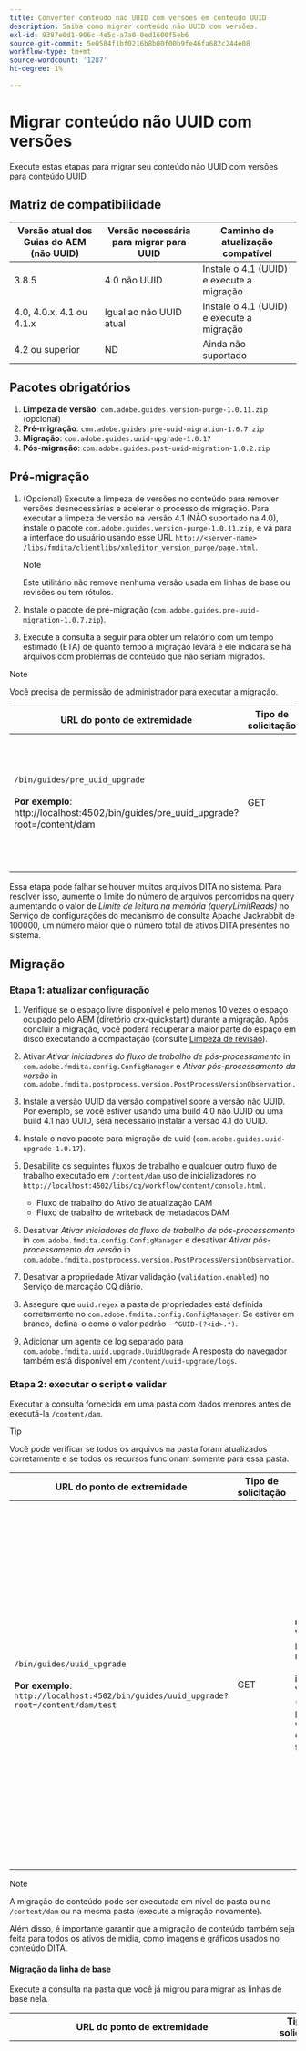 ```yaml
---
title: Converter conteúdo não UUID com versões em conteúdo UUID
description: Saiba como migrar conteúdo não UUID com versões.
exl-id: 9387e0d1-906c-4e5c-a7a0-0ed1600f5eb6
source-git-commit: 5e0584f1bf0216b8b00f00b9fe46fa682c244e08
workflow-type: tm+mt
source-wordcount: '1287'
ht-degree: 1%

---
```


# Migrar conteúdo não UUID com versões

Execute estas etapas para migrar seu conteúdo não UUID com versões para conteúdo UUID.

## Matriz de compatibilidade

| Versão atual dos Guias do AEM (não UUID) | Versão necessária para migrar para UUID | Caminho de atualização compatível |
|---|---|---|
| 3.8.5 | 4.0 não UUID | Instale o 4.1 (UUID) e execute a migração |
| 4.0, 4.0.x, 4.1 ou 4.1.x | Igual ao não UUID atual | Instale o 4.1 (UUID) e execute a migração |
| 4.2 ou superior | ND | Ainda não suportado |

## Pacotes obrigatórios

1. **Limpeza de versão**: `com.adobe.guides.version-purge-1.0.11.zip` (opcional)
1. **Pré-migração**: `com.adobe.guides.pre-uuid-migration-1.0.7.zip`
1. **Migração**: `com.adobe.guides.uuid-upgrade-1.0.17`
1. **Pós-migração**: `com.adobe.guides.post-uuid-migration-1.0.2.zip`


## Pré-migração

1. (Opcional) Execute a limpeza de versões no conteúdo para remover versões desnecessárias e acelerar o processo de migração. Para executar a limpeza de versão na versão 4.1 (NÃO suportado na 4.0), instale o pacote `com.adobe.guides.version-purge-1.0.11.zip`, e vá para a interface do usuário usando esse URL `http://<server-name> /libs/fmdita/clientlibs/xmleditor_version_purge/page.html`.

   >[!NOTE]
   >
   >Este utilitário não remove nenhuma versão usada em linhas de base ou revisões ou tem rótulos.
1. Instale o pacote de pré-migração (`com.adobe.guides.pre-uuid-migration-1.0.7.zip`).

1. Execute a consulta a seguir para obter um relatório com um tempo estimado (ETA) de quanto tempo a migração levará e ele indicará se há arquivos com problemas de conteúdo que não seriam migrados.

>[!NOTE]
>
>Você precisa de permissão de administrador para executar a migração.


| URL do ponto de extremidade | Tipo de solicitação | Parâmetro da consulta | Resultados esperados |
|---|---|---|---|
| `/bin/guides/pre_uuid_upgrade` <br> <br>**Por exemplo**: http://localhost:4502/bin/guides/pre_uuid_upgrade?root=/content/dam | GET | **raiz**: Pasta raiz<br> **Valor**: `/content/dam` para todo o repositório. | Um relatório de pré-migração (.csv) será criado listando o número de arquivos, as versões totais e os erros. <br><br> **Saída de exemplo**:<br>RootFolder: /content/dam <br>Total de arquivos: 2697 <br>Total de versões: 10380 <br>Número de arquivos com erros: 28 <br>Um relatório detalhado estará disponível via AEM CRX em `/content/uuid-pgrade/UuidMigrationReport_1688400131039.csv` |

Essa etapa pode falhar se houver muitos arquivos DITA no sistema. Para resolver isso, aumente o limite do número de arquivos percorridos na query aumentando o valor de *Limite de leitura na memória (queryLimitReads)* no Serviço de configurações do mecanismo de consulta Apache Jackrabbit de 100000, um número maior que o número total de ativos DITA presentes no sistema.

## Migração

### Etapa 1: atualizar configuração

1. Verifique se o espaço livre disponível é pelo menos 10 vezes o espaço ocupado pelo AEM (diretório crx-quickstart) durante a migração. Após concluir a migração, você poderá recuperar a maior parte do espaço em disco executando a compactação (consulte [Limpeza de revisão](https://experienceleague.adobe.com/docs/experience-manager-65/deploying/deploying/revision-cleanup.html?lang=en)).

1. Ativar *Ativar iniciadores do fluxo de trabalho de pós-processamento* in `com.adobe.fmdita.config.ConfigManager` e *Ativar pós-processamento da versão* in `com.adobe.fmdita.postprocess.version.PostProcessVersionObservation.`

1. Instale a versão UUID da versão compatível sobre a versão não UUID. Por exemplo, se você estiver usando uma build 4.0 não UUID ou uma build 4.1 não UUID, será necessário instalar a versão 4.1 do UUID.

1. Instale o novo pacote para migração de uuid (`com.adobe.guides.uuid-upgrade-1.0.17`).

1. Desabilite os seguintes fluxos de trabalho e qualquer outro fluxo de trabalho executado em `/content/dam` uso de inicializadores no `http://localhost:4502/libs/cq/workflow/content/console.html`.

   * Fluxo de trabalho do Ativo de atualização DAM
   * Fluxo de trabalho de writeback de metadados DAM

1. Desativar *Ativar iniciadores do fluxo de trabalho de pós-processamento* in `com.adobe.fmdita.config.ConfigManager` e desativar *Ativar pós-processamento da versão* in `com.adobe.fmdita.postprocess.version.PostProcessVersionObservation`.

1. Desativar a propriedade Ativar validação (`validation.enabled`) no Serviço de marcação CQ diário.

1. Assegure que `uuid.regex` a pasta de propriedades está definida corretamente no `com.adobe.fmdita.config.ConfigManager`. Se estiver em branco, defina-o como o valor padrão - `^GUID-(?<id>.*)`.
1. Adicionar um agente de log separado para `com.adobe.fmdita.uuid.upgrade.UuidUpgrade` A resposta do navegador também está disponível em `/content/uuid-upgrade/logs`.

### Etapa 2: executar o script e validar

Executar a consulta fornecida em uma pasta com dados menores antes de executá-la `/content/dam`.

>[!TIP]
>
>Você pode verificar se todos os arquivos na pasta foram atualizados corretamente e se todos os recursos funcionam somente para essa pasta.

| URL do ponto de extremidade | Tipo de solicitação | Parâmetro da consulta | Resultados esperados |
|---|---|---|---|
| `/bin/guides/uuid_upgrade`<br><br> **Por exemplo**: `http://localhost:4502/bin/guides/uuid_upgrade?root=/content/dam/test` | GET | **raiz**: Pasta raiz <br>**Valor**: /content/dam para todo o repositório.<br><br>**ignoreImageVersions**<br> **Valor**: true/false (ignora o processamento das versões de imagem. O valor padrão é false) | Relatório de migração com Lista de arquivos migrados com êxito, falha na atualização, atualização com erros e tempo total gasto. <br><br> **Saída de exemplo**: <br> [INFORMAÇÕES] Lista de arquivos com falha:0 <br>[INFORMAÇÕES] Não. de arquivos atualizados com êxito: 2241 <br>[INFORMAÇÕES] Não. de arquivos atualizados com erros: 28 <br>[INFORMAÇÕES] Não. Falha na atualização de um número de arquivos: 0 <br> [INFORMAÇÕES] Tempo total gasto: 0:37:03.131 |

>[!NOTE]
>
> A migração de conteúdo pode ser executada em nível de pasta ou no `/content/dam` ou na mesma pasta (execute a migração novamente).

Além disso, é importante garantir que a migração de conteúdo também seja feita para todos os ativos de mídia, como imagens e gráficos usados no conteúdo DITA.

#### Migração da linha de base

Execute a consulta na pasta que você já migrou para migrar as linhas de base nela.

| URL do ponto de extremidade | Tipo de solicitação | Parâmetro da consulta | Resultados esperados |
|---|---|---|---|
| `/bin/guides/baseline_uuid_upgrade`<br><br> **Por exemplo**: ` http://localhost:4502/bin/guides/baseline_uuid_upgrade?root=/content/dam/test` | GET | **raiz**: Pasta raiz <br> **Valor**: /content/dam para todo o repositório. <br><br> **ignoreImageVersions**<br> **Valor**: verdadeiro/falso <br>(Ignora o processamento das versões da imagem. O valor padrão é false) <br><br> **doReviews** <br> **Valor**: verdadeiro/falso <br> (Se as revisões precisarem ser atualizadas ou não. O valor padrão é false.) Relatório de migração com Lista de arquivos migrados com êxito, falha na atualização, atualização com erros e tempo total gasto. <br> <br> **Saída de exemplo**:<br>[INFORMAÇÕES] Falha na lista de arquivos <br> [INFORMAÇÕES] Não. de arquivos atualizados com sucesso 2241<br> [INFORMAÇÕES] Não. de arquivos atualizados com erros 28<br>[INFORMAÇÕES] Não. Falha ao atualizar 0 de arquivos<br>[INFORMAÇÕES] Tempo total gasto: 0:37:03.131 |


### Etapa 3: restaurar a configuração

Depois que o servidor for migrado com êxito, ative o pós-processamento, a marcação e os workflows a seguir (incluindo todos os outros workflows que são desativados inicialmente durante a migração) para continuar trabalhando no servidor.

* Fluxo de trabalho do Ativo de atualização DAM
* Fluxo de trabalho de metadados DAM

>[!NOTE]
>
>Se alguns arquivos não forem processados ou forem corrompidos antes da migração, eles serão corrompidos antes da migração e permanecerão corrompidos mesmo após a migração.

## Validação de migração

1. Instalar o pacote de migração pós-uuid (`com.adobe.guides.post-uuid-migration-1.0.2.zip`).

1. Execute a consulta a seguir para validar se não houve erros durante a migração que causassem a quebra de links. Esse script identificará se havia algum link que não estava desfeito antes, mas que foi desfeito agora por qualquer motivo.

   | URL do ponto de extremidade | Tipo de solicitação | Parâmetro da consulta | Resultados esperados |
   |---|---|---|---|
   | `/bin/guides/get_broken_links` <br> <br> **Por exemplo**:<br>`http://localhost:4502/bin/guides/get_broken_links` | GET | ND | Relatório de migração com o número total de arquivos com UUIDs corrompidos e seus respectivos caminhos de arquivo. <br> <br> **Saída de exemplo**:<br>[DEPURAR] Verificando se todas essas GUIDs são usadas no conteúdo.<br>[DEPURAR] Número total de arquivos com UUIDs possivelmente quebrados: 0 <br>[DEPURAR] Caminhos com UUIDs possivelmente quebrados:0 |

1. Quando a migração for concluída, a maior parte do espaço em disco poderá ser recuperada executando a compactação (consulte `https://experienceleague.adobe.com/docs/experience-manager-65/deploying/deploying/revision-cleanup.html?lang=en`).

## Migração de conteúdo delta

1. Para migrar o conteúdo delta do servidor ativo (não UUID) para o servidor UUID atual, instale o script de pré-migração no servidor não UUID.

1. Execute a seguinte consulta em todo o conjunto de dados (ou subpasta) para identificar e exportar todos os arquivos modificados após o carimbo de data e hora fornecido: O carimbo de data e hora usa o formato ISO8601 para datas e horas ( AAAA-MM-DDTHH:mm:ss.SSZ) e também permite representações parciais, como AAAA-MM-DD.

   | URL do ponto de extremidade | Tipo de solicitação | Parâmetro da consulta | Resultados esperados |
   |---|---|---|---|
   | `/bin/guides/data_export`<br><br>**Por exemplo**: <br> `http://localhost:4502/bin/guides/data_export?timestamp=2023-07-11&root=/content/dam` | GET | **carimbo de data e hora** <br> **Valor**: DD/MM/AAAA<br><br> **raiz**: Pasta raiz <br> **Valor**: `/content/dam` para todo o repositório. | Um arquivo zip com conteúdo delta é criado em /var/dxml/exports. <br> <br>**Amostra**: dataexport_1689761491218.zip (o arquivo é criado) |

1. Baixe o arquivo zip exportado pelo script. A última linha da resposta deve fornecer o caminho do arquivo zip gerado (armazenado em /var/dxml/exports no sistema).

1. Faça upload do arquivo zip no servidor uuid no caminho desejado na interface do usuário do Assets.

1. Verifique se o pacote de pós-migração está instalado no servidor uuid.

1. Execute a seguinte consulta para importar o conteúdo delta do arquivo zip carregado para o sistema. A consulta deve incluir o caminho do arquivo zip carregado para identificar e processar corretamente os dados.

   | URL do ponto de extremidade | Tipo de solicitação | Parâmetro da consulta | Resultados esperados |
   |---|---|---|---|
   | `/bin/guides/data_import`<br> **Por exemplo**:`http://localhost:4502/bin/guides/data_import?path=/content/dam/dataexport_1689344927551.zip&createVersion=true` | POST | **caminho**<br> **Valor**: `/content/dam/filename.zip`(Local do arquivo carregado) **createVersion** <br> **Valor**: verdadeiro/falso<br>(O valor padrão de createVersion é false). | O arquivo é carregado no caminho de conteúdo desejado.<br><br>**Amostra**: `dataexport_1689761491218.zip`<br><br> (O mesmo arquivo que foi exportado na etapa anterior é carregado no caminho desejado em `/content/dam`). |

1. O script criará um novo arquivo se ele não existir ou substituirá o arquivo existente se ele tiver sido modificado.

>[!NOTE]
>
> O histórico de versões e quaisquer outras alterações feitas no servidor (como workflows e revisões ) precisam ser atualizados manualmente.
